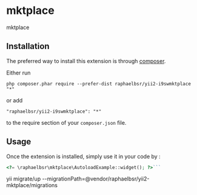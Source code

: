 mktplace
========
mktplace

Installation
------------

The preferred way to install this extension is through [composer](http://getcomposer.org/download/).

Either run

```
php composer.phar require --prefer-dist raphaelbsr/yii2-i9swmktplace "*"
```

or add

```
"raphaelbsr/yii2-i9swmktplace": "*"
```

to the require section of your `composer.json` file.


Usage
-----

Once the extension is installed, simply use it in your code by  :

```php
<?= \raphaelbsr\mktplace\AutoloadExample::widget(); ?>```

```
yii migrate/up --migrationPath=@vendor/raphaelbsr/yii2-mktplace/migrations
```